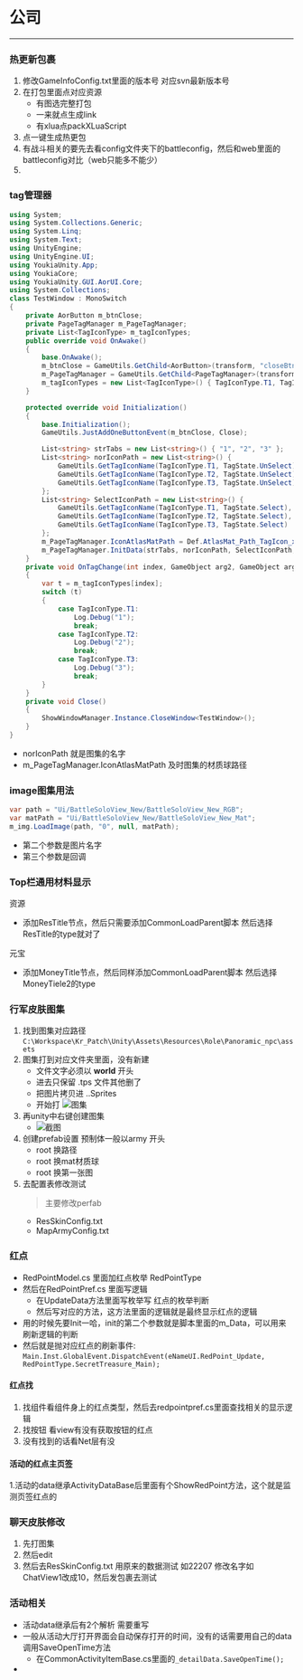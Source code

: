# 公司
--------

### 热更新包裹
1. 修改GameInfoConfig.txt里面的版本号 对应svn最新版本号
2. 在打包里面点对应资源
    + 有图选完整打包
    + 一来就点生成link
    + 有xlua点packXLuaScript
3. 点一键生成热更包
4. 有战斗相关的要先去看config文件夹下的battleconfig，然后和web里面的battleconfig对比（web只能多不能少）
5. 

### tag管理器
```csharp
using System;
using System.Collections.Generic;
using System.Linq;
using System.Text;
using UnityEngine;
using UnityEngine.UI;
using YoukiaUnity.App;
using YoukiaCore;
using YoukiaUnity.GUI.AorUI.Core;
using System.Collections;
class TestWindow : MonoSwitch
{
    private AorButton m_btnClose;
    private PageTagManager m_PageTagManager;
    private List<TagIconType> m_tagIconTypes;
    public override void OnAwake()
    {
        base.OnAwake();
        m_btnClose = GameUtils.GetChild<AorButton>(transform, "closeBtn");
        m_PageTagManager = GameUtils.GetChild<PageTagManager>(transform, "RightPageTagPref");
        m_tagIconTypes = new List<TagIconType>() { TagIconType.T1, TagIconType.T2, TagIconType.T3 };
    }

    protected override void Initialization()
    {
        base.Initialization();
        GameUtils.JustAddOneButtonEvent(m_btnClose, Close);

        List<string> strTabs = new List<string>() { "1", "2", "3" };
        List<string> norIconPath = new List<string>() {
            GameUtils.GetTagIconName(TagIconType.T1, TagState.UnSelect),
            GameUtils.GetTagIconName(TagIconType.T2, TagState.UnSelect),
            GameUtils.GetTagIconName(TagIconType.T3, TagState.UnSelect)
        };
        List<string> SelectIconPath = new List<string>() {
            GameUtils.GetTagIconName(TagIconType.T1, TagState.Select),
            GameUtils.GetTagIconName(TagIconType.T2, TagState.Select),
            GameUtils.GetTagIconName(TagIconType.T3, TagState.Select)
        };
        m_PageTagManager.IconAtlasMatPath = Def.AtlasMat_Path_TagIcon_xNew;
        m_PageTagManager.InitData(strTabs, norIconPath, SelectIconPath, OnTagChange, null, new Vector2(0, -85));
    }
    private void OnTagChange(int index, GameObject arg2, GameObject arg3)
    {
        var t = m_tagIconTypes[index];
        switch (t)
        {
            case TagIconType.T1:
                Log.Debug("1");
                break;
            case TagIconType.T2:
                Log.Debug("2");
                break;
            case TagIconType.T3:
                Log.Debug("3");
                break;
        }
    }
    private void Close()
    {
        ShowWindowManager.Instance.CloseWindow<TestWindow>();
    }
}
```
+ norIconPath 就是图集的名字
+ m_PageTagManager.IconAtlasMatPath 及时图集的材质球路径

### image图集用法
```csharp    
var path = "Ui/BattleSoloView_New/BattleSoloView_New_RGB";
var matPath = "Ui/BattleSoloView_New/BattleSoloView_New_Mat";
m_img.LoadImage(path, "0", null, matPath);
```
+ 第二个参数是图片名字
+ 第三个参数是回调

### Top栏通用材料显示

资源
+ 添加ResTitle节点，然后只需要添加CommonLoadParent脚本 然后选择ResTitle的type就对了

元宝
+ 添加MoneyTitle节点，然后同样添加CommonLoadParent脚本 然后选择MoneyTiele2的type


### 行军皮肤图集
1. 找到图集对应路径 `C:\Workspace\Kr_Patch\Unity\Assets\Resources\Role\Panoramic_npc\assets` 
2. 图集打到对应文件夹里面，没有新建
    + 文件文字必须以 __world__ 开头
    + 进去只保留 .tps 文件其他删了
    + 把图片拷贝进 ..Sprites
    + 开始打
    ![图集](https://gitee.com/rehma/pic/raw/master/res/20210803114154.png)
4. 再unity中右键创建图集
    + ![截图](https://gitee.com/rehma/pic/raw/master/res/20210803115138.png)
5. 创建prefab设置 预制体一般以army 开头
    + root 换路径
    + root 换mat材质球
    + root 换第一张图
6. 去配置表修改测试
    > 主要修改perfab
    + ResSkinConfig.txt
    + MapArmyConfig.txt

### 红点
+ RedPointModel.cs 里面加红点枚举 RedPointType
+ 然后在RedPointPref.cs 里面写逻辑
    - 在UpdateData方法里面写枚举写 红点的枚举判断
    - 然后写对应的方法，这方法里面的逻辑就是最终显示红点的逻辑
+ 用的时候先要Init一哈，init的第二个参数就是脚本里面的m_Data，可以用来刷新逻辑的判断
+ 然后就是抛对应红点的刷新事件: `Main.Inst.GlobalEvent.DispatchEvent(eNameUI.RedPoint_Update, RedPointType.SecretTreasure_Main);`

#### 红点找
1. 找组件看组件身上的红点类型，然后去redpointpref.cs里面查找相关的显示逻辑
1. 找按钮 看view有没有获取按钮的红点
2. 没有找到的话看Net层有没

#### 活动的红点主页签
1.活动的data继承ActivityDataBase后里面有个ShowRedPoint方法，这个就是监测页签红点的


### 聊天皮肤修改
1. 先打图集
2. 然后edit
3. 然后去ResSkinConfig.txt 用原来的数据测试 如22207 修改名字如 ChatView1改成10，然后发包裹去测试

### 活动相关
+ 活动data继承后有2个解析 需要重写
+ 一般从活动大厅打开界面会自动保存打开的时间，没有的话需要用自己的data调用SaveOpenTime方法
    - 在CommonActivityItemBase.cs里面的`_detailData.SaveOpenTime();`
+  
